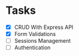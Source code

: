 # Tasks

- [x] CRUD With Express API
- [x] Form Validations
- [ ] Sessions Management
- [ ] Authentication
